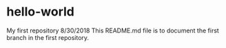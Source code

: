 # hello-world
My first repository
8/30/2018 This README.md file is to document the first branch in the first repository.
